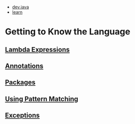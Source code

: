 - [dev.java](https://dev.java)
- [learn](https://dev.java/learn/)

# Getting to Know the Language

## [Lambda Expressions](lambdas.md)
## [Annotations](annotations.md)
## [Packages](packages.md)
## [Using Pattern Matching](pattern-matching.md)
## [Exceptions](exceptions.md)
